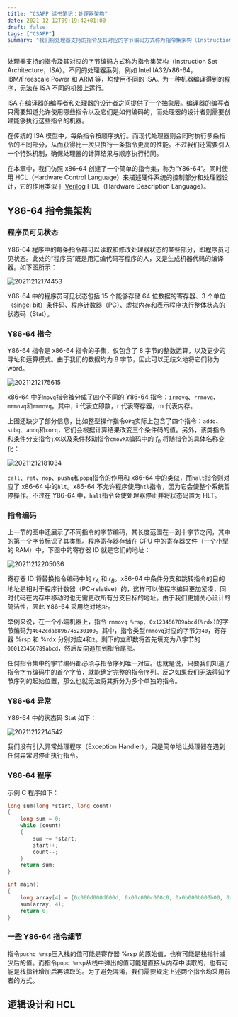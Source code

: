 ```yaml
---
title: "CSAPP 读书笔记：处理器架构"
date: 2021-12-12T09:19:42+01:00
draft: false
tags: ["CSAPP"]
summary: "我们将处理器支持的指令及其对应的字节编码方式称为指令集架构（Instruction Set Architecture，ISA）。不同的处理器系列，例如 Intel IA32/x86-64，IBM/Freescale Power 和 ARM 等，均使用不同的 ISA。为一种机器编译得到的程序，无法在 ISA 不同的机器上运行 ..."
---
```


处理器支持的指令及其对应的字节编码方式称为指令集架构（Instruction Set Architecture，ISA）。不同的处理器系列，例如 Intel IA32/x86-64，IBM/Freescale Power 和 ARM 等，均使用不同的 ISA。为一种机器编译得到的程序，无法在 ISA 不同的机器上运行。

ISA 在编译器的编写者和处理器的设计者之间提供了一个抽象层。编译器的编写者只需要知道允许使用哪些指令以及它们是如何编码的，而处理器的设计者则需要创建能够执行这些指令的机器。

在传统的 ISA 模型中，每条指令按顺序执行。而现代处理器则会同时执行多条指令的不同部分，从而获得比一次只执行一条指令更高的性能。不过我们还需要引入一个特殊机制，确保处理器的计算结果与顺序执行相同。

在本章中，我们仿照 x86-64 创建了一个简单的指令集，称为“Y86-64”。同时使用 HCL（Hardware Control Language）来描述硬件系统的控制部分和处理器设计，它的作用类似于 [Verilog](https://en.wikipedia.org/wiki/Verilog) HDL（Hardware Description Language）。

## Y86-64 指令集架构

### 程序员可见状态

Y86-64 程序中的每条指令都可以读取和修改处理器状态的某些部分，即程序员可见状态。此处的“程序员”既是用汇编代码写程序的人，又是生成机器代码的编译器。如下图所示：

![20211212174453](https://cdn.jsdelivr.net/gh/koktlzz/ImgBed@master/20211212174453.png)

Y86-64 中的程序员可见状态包括 15 个能够存储 64 位数据的寄存器、3 个单位（singel bit）条件码、程序计数器（PC）、虚拟内存和表示程序执行整体状态的状态码（Stat）。

### Y86-64 指令

Y86-64 指令是 x86-64 指令的子集，仅包含了 8 字节的整数运算，以及更少的寻址和运算模式。由于我们的数据均为 8 字节，因此可以无歧义地将它们称为 word。

![20211212175615](https://cdn.jsdelivr.net/gh/koktlzz/ImgBed@master/20211212175615.png)

x86-64 中的`movq`指令被分成了四个不同的 Y86-64 指令：`irmovq`、`rrmovq`、`mrmovq`和`rmmovq`。其中，i 代表立即数，r 代表寄存器，m 代表内存。

上图还缺少了部分信息，比如整型操作指令`OPq`实际上包含了四个指令：`addq`、`subq`、`andq`和`xorq`，它们会根据计算结果改变三个条件码的值。另外，该类指令和条件分支指令`jXX`以及条件移动指令`cmovXX`编码中的 $f_n$ 将随指令的具体名称变化：

![20211212181034](https://cdn.jsdelivr.net/gh/koktlzz/ImgBed@master/20211212181034.png)

`call`、`ret`、`nop`、`pushq`和`popq`指令的作用和 x86-64 中的类似，而`halt`指令则对应了 x86-64 中的`hlt`。x86-64 不允许程序使用`htl`指令，因为它会使整个系统暂停操作。不过在 Y86-64 中，`halt`指令会使处理器停止并将状态码置为 HLT。

### 指令编码

上一节的图中还展示了不同指令的字节编码，其长度范围在一到十字节之间，其中的第一个字节标识了其类型。程序寄存器存储在 CPU 中的寄存器文件（一个小型的 RAM）中，下图中的寄存器 ID 就是它们的地址：

![20211212205036](https://cdn.jsdelivr.net/gh/koktlzz/ImgBed@master/20211212205036.png)

寄存器 ID 将替换指令编码中的 $r_A$ 和 $r_B$。x86-64 中条件分支和跳转指令的目的地址是相对于程序计数器（PC-relative）的，这样可以使程序编码更加紧凑，同时代码在内存中移动时也无需更改所有分支目标的地址。由于我们更加关心设计的简洁性，因此 Y86-64 采用绝对地址。

举例来说，在一个小端机器上，指令 `rmmovq %rsp, 0x123456789abcd(%rdx)`的字节编码为`4042cdab896745230100`。其中，指令类型`rmmovq`对应的字节为`40`，寄存器 %rsp 和 %rdx 分别对应`4`和`2`。剩下的立即数将首先填充为八字节的`000123456789abcd`，然后反向追加到指令尾部。

任何指令集中的字节编码都必须与指令序列唯一对应。也就是说，只要我们知道了指令字节编码中的首个字节，就能确定完整的指令序列。反之如果我们无法得知字节序列的起始位置，那么也就无法将其拆分为多个单独的指令。

### Y86-64 异常

Y86-64 中的状态码 Stat 如下：

![20211212214542](https://cdn.jsdelivr.net/gh/koktlzz/ImgBed@master/20211212214542.png)

我们没有引入异常处理程序（Exception Handler），只是简单地让处理器在遇到任何异常时停止执行指令。

### Y86-64 程序

示例 C 程序如下：

```c
long sum(long *start, long count)
{
    long sum = 0;
    while (count)
    {
        sum += *start;
        start++;
        count--;
    }
    return sum;
}

int main()
{
    long array[4] = {0x000d000d000d, 0x00c000c000c0, 0x0b000b000b00, 0xa000a000a000};
    sum(array, 4);
    return 0;
}
```

### 一些 Y86-64 指令细节

指令`pushq %rsp`压入栈的值可能是寄存器 %rsp 的原始值，也有可能是栈指针减少后的值。而指令`popq %rsp`从栈中弹出的值可能是直接从内存中读取的，也有可能是栈指针增加后再读取的。为了避免混淆，我们需要规定上述两个指令均采用前者的方式。

## 逻辑设计和 HCL

